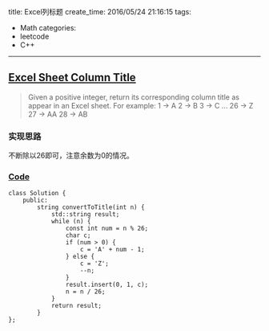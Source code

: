 title: Excel列标题
create_time: 2016/05/24 21:16:15
tags:
- Math
categories:
- leetcode
- C++

---
## [Excel Sheet Column Title](https://leetcode.com/problems/excel-sheet-column-title/)
> Given a positive integer, return its corresponding column title as appear in an Excel sheet.
> For example:
> 1 -> A
> 2 -> B
> 3 -> C
> ...
> 26 -> Z
> 27 -> AA
> 28 -> AB 

### 实现思路
不断除以26即可，注意余数为0的情况。

### [Code](https://github.com/Finalcheat/leetcode/blob/master/src/Excel-Sheet-Column-Title.cpp)
```
class Solution {
    public:
        string convertToTitle(int n) {
            std::string result;
            while (n) {
                const int num = n % 26;
                char c;
                if (num > 0) {
                    c = 'A' + num - 1;
                } else {
                    c = 'Z';
                    --n;
                }
                result.insert(0, 1, c);
                n = n / 26;
            }
            return result;
        }
};
```
